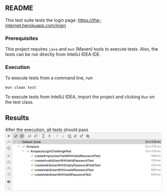 ## README

This test suite tests the login page: 
https://the-internet.herokuapp.com/login

### Prerequisites

This project requires `java` and `mvn` (Maven) tools to execute tests.
Also, the tests can be run directly from IntelliJ IDEA IDE.

### Execution

To execute tests from a command line, run
```
mvn clean test
```
To execute tests from IntelliJ IDEA, import the project and clicking `Run` on the test class.

## Results

After the execution, all tests should pass
![Test Results](airspace_test_results.png)
